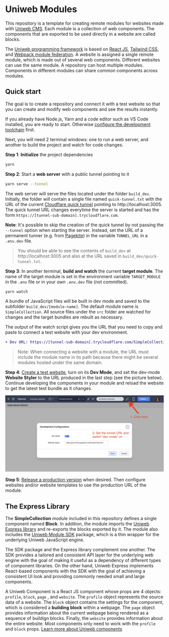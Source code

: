 # Uniweb Modules

This repository is a template for creating remote modules for websites made with [Uniweb CMS](https://uniwebcms.com). Each module is a collection of web components. The components that are exported to be used directly in a website are called blocks.

The [Uniweb programming framework](https://help.uniweb.app/) is based on [React JS](https://react.dev/), [Tailwind CSS](https://tailwindcss.com/), and [Webpack module federation](https://webpack.js.org/concepts/module-federation/). A website is assigned a single remote module, which is made out of several web components. Different websites can use the same module. A repository can host multiple modules. Components in different modules can share common components across modules.

## Quick start

The goal is to create a repository and connect it with a test website so that you can create and modify web components and see the results instantly.

If you already have Node.js, Yarn and a code editor such as VS Code installed, you are ready to start. Otherwise [configure the development toolchain](https://github.com/uniwebcms/uniweb-module-builder/blob/main/docs/dev_toolchain.md) first.

Next, you will need 2 terminal windows: one to run a web server, and another to build the project and watch for code changes.

**Step 1**: **Initialize** the project dependencies

``` bash
yarn
```

**Step 2**: Start a **web server** with a public tunnel pointing to it

``` bash
yarn serve --tunnel
```

The web server will serve the files located under the folder `build_dev`. Initially, the folder will contain a single file named `quick-tunnel.txt` with the URL of the current [Cloudflare quick tunnel](https://developers.cloudflare.com/cloudflare-one/connections/connect-apps/do-more-with-tunnels/trycloudflare/) pointing to http://localhost:3005. The quick tunnel URL changes everytime the server is started and has the form `https://[tunnel-sub-domain].trycloudflare.com`. 

**Note**: It's possible to skip the creation of the quick tunnel by not passing the `--tunnel` option when starting the server. Instead, set the URL of a permanent tunner (e.g. from [Pagekite](https://github.com/uniwebcms/uniweb-module-builder/blob/main/docs/pagekite.md)) in the variable `TUNNEL_URL` in a `.env.dev` file.

> You should be able to see the contents of `build_dev` at http://localhost:3005 and also at the URL saved in `build_dev/quick-tunnel.txt`.

**Step 3**: In another terminal, **build and watch** the current **target module**. The name of the target module is set in the environment variable `TARGET_MODULE` in the `.env` file or in your own `.env.dev` file (not committed).

``` bash
yarn watch
```

A bundle of JavaScript files will be built in dev mode and saved to the subfolder `build_dev/[module-name]`. The default module name is `SimpleCollection`. All source files under the `src` folder are watched for changes and the target bundles are rebuilt as necessary.

The output of the watch script gives you the URL that you need to copy and paste to connect a test website with your dev environment.

```diff
+ Dev URL: https://[tunnel-sub-domain].trycloudflare.com/SimpleCollection
```

> Note: When connecting a website with a module, the URL must include the module name in its path because there might be several modules hosted under the same domain.

**Step 4**: [Create a test website](https://github.com/uniwebcms/uniweb-module-builder/blob/main/docs/dev_with_tunnel.md#connecting-the-module-to-a-website), turn on its **Dev Mode**, and set the dev-mode **Website  Styler** to the URL produced in the last step (see the picture below). Continue developing the components in your module and reload the website to get the latest test bundle as it changes.

![img.jpg](https://github.com/uniwebcms/uniweb-module-builder/raw/main/docs/assets/dev_mode.jpg)

**Step 5**: [Release a production version](https://github.com/uniwebcms/uniweb-module-builder/blob/main/docs/prod_distribution.md) when desired. Then configure websites and/or website templates to use the production URL of the module.

## The Express Library

The **SimpleCollection** module included in this repository defines a single component named **Block**. In addition, the module imports the
[Uniweb Express library](https://github.com/uniwebcms/express) and re-exports the blocks exported by it. The module also includes the [Uniweb Module SDK](https://github.com/uniwebcms/uniweb-module-sdk) package, which is a thin wrapper for the underlying Uniweb JavaScript engine. 

The SDK package and the Express library complement one another. The SDK provides a tailored and consistent API layer for the underlying web engine with the goal of making it useful as a dependency of different types of component libraries. On the other hand, Uniweb Express implements React-based components with the SDK with the goal of achieving a consistent UI look and providing commonly needed small and large components.

A Uniweb Component is a React JS component whose props are 4 objects: `profile`, `block`, `page` , and `website`. The `profile` object represents the source data of a website. The `block` object contains the settings for the component, which is considered a **building block** within a webpage. The `page` object provides information about the current webpage being rendered as a sequence of buildign blocks. Finally, the `website` provides information about the entire website. Most components only need to work with the `profile` and `block` props. [Learn more about Uniweb components](https://github.com/uniwebcms/uniweb-module-sdk/blob/main/docs/components.md)
